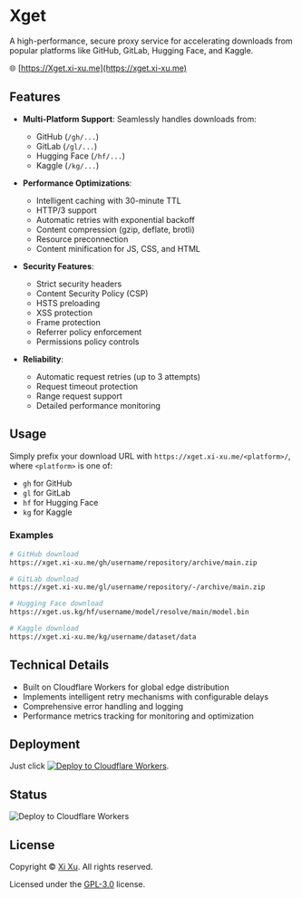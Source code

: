 # Xget

A high-performance, secure proxy service for accelerating downloads from popular platforms like GitHub, GitLab, Hugging Face, and Kaggle.

🌐 [https://Xget.xi-xu.me](https://xget.xi-xu.me)

## Features

- **Multi-Platform Support**: Seamlessly handles downloads from:
  - GitHub (`/gh/...`)
  - GitLab (`/gl/...`)
  - Hugging Face (`/hf/...`)
  - Kaggle (`/kg/...`)

- **Performance Optimizations**:
  - Intelligent caching with 30-minute TTL
  - HTTP/3 support
  - Automatic retries with exponential backoff
  - Content compression (gzip, deflate, brotli)
  - Resource preconnection
  - Content minification for JS, CSS, and HTML

- **Security Features**:
  - Strict security headers
  - Content Security Policy (CSP)
  - HSTS preloading
  - XSS protection
  - Frame protection
  - Referrer policy enforcement
  - Permissions policy controls

- **Reliability**:
  - Automatic request retries (up to 3 attempts)
  - Request timeout protection
  - Range request support
  - Detailed performance monitoring

## Usage

Simply prefix your download URL with `https://xget.xi-xu.me/<platform>/`, where `<platform>` is one of:

- `gh` for GitHub
- `gl` for GitLab
- `hf` for Hugging Face
- `kg` for Kaggle

### Examples

```bash
# GitHub download
https://xget.xi-xu.me/gh/username/repository/archive/main.zip

# GitLab download
https://xget.xi-xu.me/gl/username/repository/-/archive/main.zip

# Hugging Face download
https://xget.us.kg/hf/username/model/resolve/main/model.bin

# Kaggle download
https://xget.xi-xu.me/kg/username/dataset/data
```

## Technical Details

- Built on Cloudflare Workers for global edge distribution
- Implements intelligent retry mechanisms with configurable delays
- Comprehensive error handling and logging
- Performance metrics tracking for monitoring and optimization

## Deployment

Just click [![Deploy to Cloudflare Workers](https://deploy.workers.cloudflare.com/button)](https://deploy.workers.cloudflare.com/?url=https://github.com/xixu-me/Xget).

## Status

![Deploy to Cloudflare Workers](https://github.com/xixu-me/xget/workflows/Deploy%20to%20Cloudflare%20Workers/badge.svg)

## License

Copyright &copy; [Xi Xu](https://xi-xu.me). All rights reserved.

Licensed under the [GPL-3.0](LICENSE) license.  
